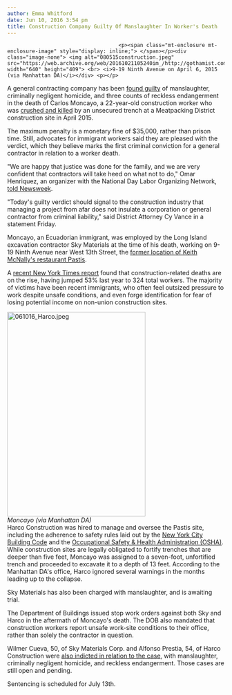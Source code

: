 ```yaml
---
author: Emma Whitford
date: Jun 10, 2016 3:54 pm
title: Construction Company Guilty Of Manslaughter In Worker's Death
---
```


	
										<p><span class="mt-enclosure mt-enclosure-image" style="display: inline;"> </span></p><div class="image-none"> <img alt="080515construction.jpeg" src="https://web.archive.org/web/20161021105240im_/http://gothamist.com/attachments/nyc_ewhitford/080515construction.jpeg" width="640" height="409"> <br> <i>9-19 Ninth Avenue on April 6, 2015 (via Manhattan DA)</i></div> <p></p>

<p>A general contracting company has been <a href="https://web.archive.org/web/20161021105240/http://manhattanda.org/press-release/da-vance-construction-company-convicted-trial-death-22-year-old-worker-meatpacking-dis">found guilty</a> of manslaughter, criminally negligent homicide, and three counts of reckless endangerment in the death of Carlos Moncayo, a 22-year-old construction worker who was <a href="https://web.archive.org/web/20161021105240/http://gothamist.com/2015/04/06/construction_worker_meatpacking.php">crushed and killed</a> by an unsecured trench at a Meatpacking District construction site in April 2015. </p>

<p>The maximum penalty is a monetary fine of $35,000, rather than prison time. Still, advocates for immigrant workers said they are pleased with the verdict, which they believe marks the first criminal conviction for a general contractor in relation to a worker death.</p>

<p>&quot;We are happy that justice was done for the family, and we are very confident that contractors will take heed on what not to do,&quot; Omar Henriquez, an organizer with the National Day Labor Organizing Network, <a href="https://web.archive.org/web/20161021105240/https://www.newsday.com/news/new-york/harco-construction-found-guilty-in-fatal-trench-collapse-1.11899675">told Newsweek</a>. </p>

<p>&quot;Today&apos;s guilty verdict should signal to the construction industry &#x200E;that managing a project from afar does not insulate a corporation or general contractor from criminal liability,&quot; said District Attorney Cy Vance in a statement Friday. </p>

<p>Moncayo, an Ecuadorian immigrant, was employed by the Long Island excavation contractor Sky Materials at the time of his death, working on 9-19 Ninth Avenue near West 13th Street, the <a href="https://web.archive.org/web/20161021105240/http://gothamist.com/2014/07/29/pastis_will_not_return_to_its_meat.php">former location of Keith McNally&apos;s restaurant Pastis</a>. </p>

<p>A <a href="https://web.archive.org/web/20161021105240/http://gothamist.com/2015/11/27/report_surge_in_construction_deaths.php">recent New York Times report</a> found that construction-related deaths are on the rise, having jumped 53% last year to 324 total workers. The majority of victims have been recent immigrants, who often feel outsized pressure to work despite unsafe conditions, and even forge identification for fear of losing potential income on non-union construction sites.</p>

<p><span class="mt-enclosure mt-enclosure-image" style="display: inline;"> </span></p><div class="image-right"> <img alt="061016_Harco.jpeg" src="https://web.archive.org/web/20161021105240im_/http://gothamist.com/attachments/nyc_ewhitford/061016_Harco.jpeg" width="320" height="473"> <br> <i style=" width:320px; ;display:block">Moncayo (via Manhattan DA)</i></div> Harco Construction was hired to manage and oversee the Pastis site, including the adherence to safety rules laid out by the <a href="https://web.archive.org/web/20161021105240/http://www1.nyc.gov/site/buildings/codes/2014-construction-codes.page">New York City Building Code</a> and the <a href="https://web.archive.org/web/20161021105240/https://www.osha.gov/">Occupational Safety &amp; Health Administration (OSHA)</a>. While construction sites are legally obligated to fortify trenches that are deeper than five feet, Moncayo was assigned to a seven-foot, unfortified trench and proceeded to excavate it to a depth of 13 feet. According to the Manhattan DA&apos;s office, Harco ignored several warnings in the months leading up to the collapse. <p></p>

<p>Sky Materials has also been charged with manslaughter, and is awaiting trial. </p>

<p>The Department of Buildings issued stop work orders against both Sky and Harco in the aftermath of Moncayo&apos;s death. The DOB also mandated that construction workers report unsafe work-site conditions to their office, rather than solely the contractor in question. </p>

<p>Wilmer Cueva, 50, of Sky Materials Corp. and Alfonso Prestia, 54, of Harco Construction  were <a href="https://web.archive.org/web/20161021105240/http://gothamist.com/2015/08/05/construction_manslaughter.php">also indicted in relation to the case</a>, with manslaughter, criminally negligent homicide, and reckless endangerment. Those cases are still open and pending. </p>

<p>Sentencing is scheduled for July 13th. </p>					
										
									
				